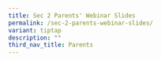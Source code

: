 ```yaml
---
title: Sec 2 Parents' Webinar Slides
permalink: /sec-2-parents-webinar-slides/
variant: tiptap
description: ""
third_nav_title: Parents
---
```

